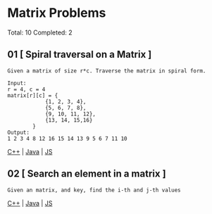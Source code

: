 # Matrix Problems

Total: 10
Completed: 2

## 01 [ Spiral traversal on a Matrix ]
```
Given a matrix of size r*c. Traverse the matrix in spiral form.

Input:
r = 4, c = 4
matrix[r][c] = {
            {1, 2, 3, 4},
            {5, 6, 7, 8},
            {9, 10, 11, 12},
            {13, 14, 15,16}
        }
Output:
1 2 3 4 8 12 16 15 14 13 9 5 6 7 11 10
```
[C++](./Prob01/Prob01.cpp) | [Java]() | [JS]()

## 02 [ Search an element in a matrix ]
```
Given an matrix, and key, find the i-th and j-th values
```
[C++]() | [Java]() | [JS]()